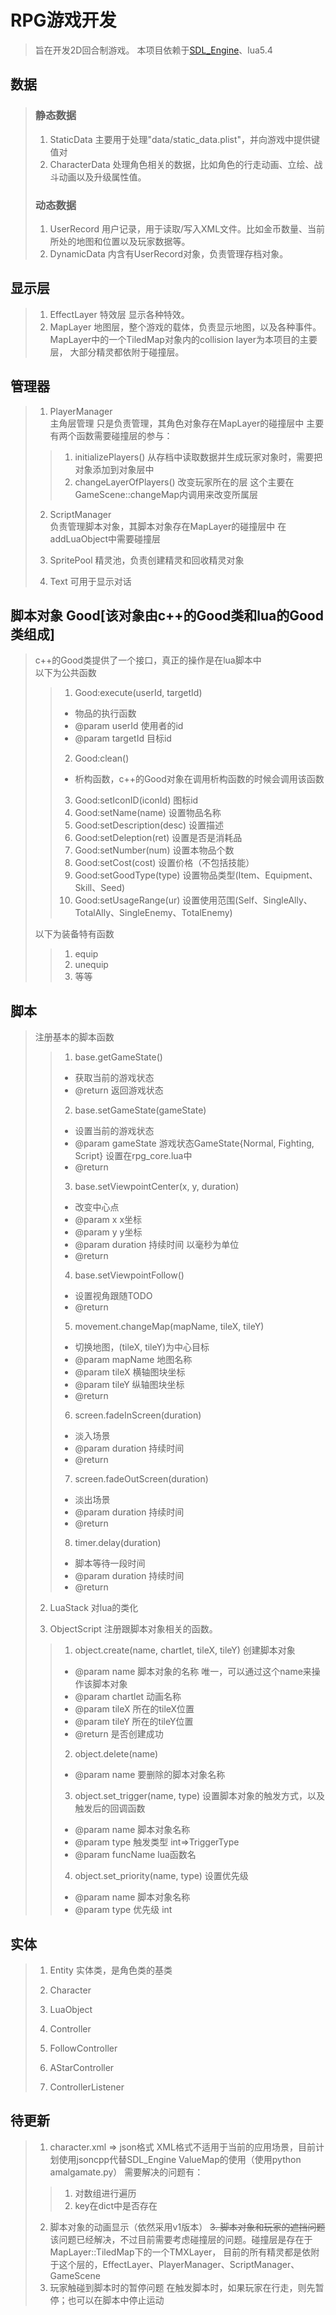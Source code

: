 # RPG游戏开发

>旨在开发2D回合制游戏。
>本项目依赖于[SDL_Engine](https://github.com/sky94520/SDL_Engine)、lua5.4

## 数据
>### 静态数据
>1. StaticData 
>主要用于处理"data/static_data.plist"，并向游戏中提供键值对
>2. CharacterData
>处理角色相关的数据，比如角色的行走动画、立绘、战斗动画以及升级属性值。
>### 动态数据
>1. UserRecord
> 用户记录，用于读取/写入XML文件。比如金币数量、当前所处的地图和位置以及玩家数据等。
>2. DynamicData
>内含有UserRecord对象，负责管理存档对象。
## 显示层
>1. EffectLayer
>特效层 显示各种特效。
>2. MapLayer
>地图层，整个游戏的载体，负责显示地图，以及各种事件。
>MapLayer中的一个TiledMap对象内的collision layer为本项目的主要层，
>大部分精灵都依附于碰撞层。
## 管理器
>1. PlayerManager  
>主角层管理 只是负责管理，其角色对象存在MapLayer的碰撞层中
>主要有两个函数需要碰撞层的参与：
>>1. initializePlayers() 从存档中读取数据并生成玩家对象时，需要把对象添加到对象层中
>>2. changeLayerOfPlayers() 改变玩家所在的层 这个主要在GameScene::changeMap内调用来改变所属层
>
>2. ScriptManager  
> 负责管理脚本对象，其脚本对象存在MapLayer的碰撞层中
> 在addLuaObject中需要碰撞层
>
>5. SpritePool
>精灵池，负责创建精灵和回收精灵对象
>6. Text
>可用于显示对话
## 脚本对象 Good[该对象由c++的Good类和lua的Good类组成]
>c++的Good类提供了一个接口，真正的操作是在lua脚本中  
以下为公共函数
>>1. Good:execute(userId, targetId)
>>- 物品的执行函数
>>- @param userId 使用者的id
>>- @param targetId 目标id
>>2. Good:clean()
>>- 析构函数，c++的Good对象在调用析构函数的时候会调用该函数
>>3. Good:setIconID(iconId) 图标id
>>4. Good:setName(name) 设置物品名称
>>5. Good:setDescription(desc) 设置描述
>>6. Good:setDeleption(ret) 设置是否是消耗品
>>7. Good:setNumber(num) 设置本物品个数
>>8. Good:setCost(cost) 设置价格（不包括技能）
>>9. Good:setGoodType(type) 设置物品类型(Item、Equipment、Skill、Seed)
>>10. Good:setUsageRange(ur) 设置使用范围(Self、SingleAlly、TotalAlly、SingleEnemy、TotalEnemy)
>  
>以下为装备特有函数
>>1. equip
>>2. unequip
>>3. 等等
## 脚本
>注册基本的脚本函数
>
>>1. base.getGameState()
>>- 获取当前的游戏状态
>>- @return 返回游戏状态
>>
>>2. base.setGameState(gameState)
>>- 设置当前的游戏状态
>>- @param gameState 游戏状态GameState{Normal, Fighting, Script} 设置在rpg_core.lua中
>>- @return
>>
>>3. base.setViewpointCenter(x, y, duration)
>>- 改变中心点
>>- @param x x坐标
>>- @param y y坐标
>>- @param duration 持续时间 以毫秒为单位
>>- @return
>>
>>4. base.setViewpointFollow()
>>- 设置视角跟随TODO
>>- @return
>>
>>5. movement.changeMap(mapName, tileX, tileY)
>>- 切换地图，(tileX, tileY)为中心目标
>>- @param mapName 地图名称
>>- @param tileX 横轴图块坐标
>>- @param tileY 纵轴图块坐标
>>- @return
>>
>>6. screen.fadeInScreen(duration)
>>- 淡入场景
>>- @param duration 持续时间
>>- @return
>>
>>7. screen.fadeOutScreen(duration)
>>- 淡出场景
>>- @param duration 持续时间
>>- @return
>>
>>8. timer.delay(duration)
>>- 脚本等待一段时间
>>- @param duration 持续时间
>>- @return
>
>2. LuaStack
>对lua的类化
>
>3. ObjectScript
>注册跟脚本对象相关的函数。
>
>>1. object.create(name, chartlet, tileX, tileY)
>>创建脚本对象
>>- @param name 脚本对象的名称 唯一，可以通过这个name来操作该脚本对象
>>- @param chartlet 动画名称
>>- @param tileX 所在的tileX位置
>>- @param tileY 所在的tileY位置
>>- @return 是否创建成功
>>
>>2. object.delete(name)
>>- @param name 要删除的脚本对象名称
>>
>>3. object.set_trigger(name, type)
>>设置脚本对象的触发方式，以及触发后的回调函数
>>- @param name 脚本对象名称
>>- @param type 触发类型 int=>TriggerType
>>- @param funcName lua函数名
>>
>>4. object.set_priority(name, type)
>>设置优先级
>>- @param name 脚本对象名称
>>- @param type 优先级 int
## 实体
>1. Entity 实体类，是角色类的基类
>2. Character
>3. LuaObject
>
>4. Controller
>5. FollowController
>6. AStarController
>7. ControllerListener

## 待更新
>1. character.xml => json格式
>XML格式不适用于当前的应用场景，目前计划使用jsoncpp代替SDL_Engine ValueMap的使用（使用python amalgamate.py）
>需要解决的问题有：
>>1. 对数组进行遍历
>>2. key在dict中是否存在
>2. 脚本对象的动画显示（依然采用v1版本）
>~~3. 脚本对象和玩家的遮挡问题~~
>该问题已经解决，不过目前需要考虑碰撞层的问题。碰撞层是存在于MapLayer::TiledMap下的一个TMXLayer，
>目前的所有精灵都是依附于这个层的，EffectLayer、PlayerManager、ScriptManager、GameScene
>4. 玩家触碰到脚本时的暂停问题 在触发脚本时，如果玩家在行走，则先暂停；也可以在脚本中停止运动
